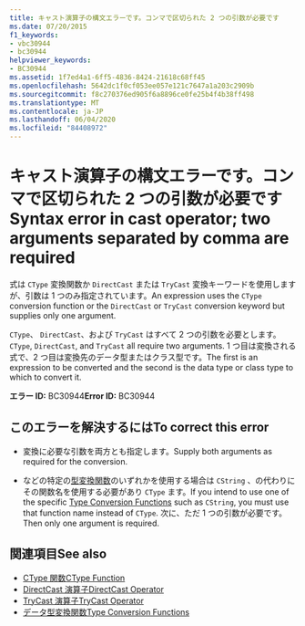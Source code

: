 ```yaml
---
title: キャスト演算子の構文エラーです。コンマで区切られた 2 つの引数が必要です
ms.date: 07/20/2015
f1_keywords:
- vbc30944
- bc30944
helpviewer_keywords:
- BC30944
ms.assetid: 1f7ed4a1-6ff5-4836-8424-21618c68ff45
ms.openlocfilehash: 5642dc1f0cf053ee057e121c7647a1a203c2909b
ms.sourcegitcommit: f8c270376ed905f6a8896ce0fe25b4f4b38ff498
ms.translationtype: MT
ms.contentlocale: ja-JP
ms.lasthandoff: 06/04/2020
ms.locfileid: "84408972"
---
```

# <a name="syntax-error-in-cast-operator-two-arguments-separated-by-comma-are-required"></a><span data-ttu-id="3e1c2-102">キャスト演算子の構文エラーです。コンマで区切られた 2 つの引数が必要です</span><span class="sxs-lookup"><span data-stu-id="3e1c2-102">Syntax error in cast operator; two arguments separated by comma are required</span></span>
<span data-ttu-id="3e1c2-103">式は `CType` 変換関数か `DirectCast` または `TryCast` 変換キーワードを使用しますが、引数は 1 つのみ指定されています。</span><span class="sxs-lookup"><span data-stu-id="3e1c2-103">An expression uses the `CType` conversion function or the `DirectCast` or `TryCast` conversion keyword but supplies only one argument.</span></span>  
  
 <span data-ttu-id="3e1c2-104">`CType`、 `DirectCast`、および `TryCast` はすべて 2 つの引数を必要とします。</span><span class="sxs-lookup"><span data-stu-id="3e1c2-104">`CType`, `DirectCast`, and `TryCast` all require two arguments.</span></span> <span data-ttu-id="3e1c2-105">1 つ目は変換される式で、2 つ目は変換先のデータ型またはクラス型です。</span><span class="sxs-lookup"><span data-stu-id="3e1c2-105">The first is an expression to be converted and the second is the data type or class type to which to convert it.</span></span>  
  
 <span data-ttu-id="3e1c2-106">**エラー ID:** BC30944</span><span class="sxs-lookup"><span data-stu-id="3e1c2-106">**Error ID:** BC30944</span></span>  
  
## <a name="to-correct-this-error"></a><span data-ttu-id="3e1c2-107">このエラーを解決するには</span><span class="sxs-lookup"><span data-stu-id="3e1c2-107">To correct this error</span></span>  
  
- <span data-ttu-id="3e1c2-108">変換に必要な引数を両方とも指定します。</span><span class="sxs-lookup"><span data-stu-id="3e1c2-108">Supply both arguments as required for the conversion.</span></span>  
  
- <span data-ttu-id="3e1c2-109">などの特定の[型変換関数](../language-reference/functions/type-conversion-functions.md)のいずれかを使用する場合は `CString` 、の代わりにその関数名を使用する必要があり `CType` ます。</span><span class="sxs-lookup"><span data-stu-id="3e1c2-109">If you intend to use one of the specific [Type Conversion Functions](../language-reference/functions/type-conversion-functions.md) such as `CString`, you must use that function name instead of `CType`.</span></span> <span data-ttu-id="3e1c2-110">次に、ただ 1 つの引数が必要です。</span><span class="sxs-lookup"><span data-stu-id="3e1c2-110">Then only one argument is required.</span></span>  
  
## <a name="see-also"></a><span data-ttu-id="3e1c2-111">関連項目</span><span class="sxs-lookup"><span data-stu-id="3e1c2-111">See also</span></span>

- [<span data-ttu-id="3e1c2-112">CType 関数</span><span class="sxs-lookup"><span data-stu-id="3e1c2-112">CType Function</span></span>](../language-reference/functions/ctype-function.md)
- [<span data-ttu-id="3e1c2-113">DirectCast 演算子</span><span class="sxs-lookup"><span data-stu-id="3e1c2-113">DirectCast Operator</span></span>](../language-reference/operators/directcast-operator.md)
- [<span data-ttu-id="3e1c2-114">TryCast 演算子</span><span class="sxs-lookup"><span data-stu-id="3e1c2-114">TryCast Operator</span></span>](../language-reference/operators/trycast-operator.md)
- [<span data-ttu-id="3e1c2-115">データ型変換関数</span><span class="sxs-lookup"><span data-stu-id="3e1c2-115">Type Conversion Functions</span></span>](../language-reference/functions/type-conversion-functions.md)
